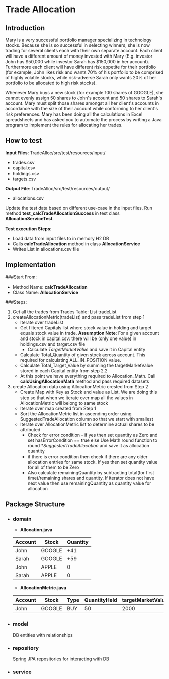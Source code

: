 # Trade Allocation

## Introduction
Mary is a very successful portfolio manager specializing in technology stocks. Because she is so successful in selecting winners, she is now trading for several clients each with their own separate account. Each client will have a different amount of money invested with Mary (E.g. investor John has $50,000 while investor Sarah has $150,000 in her account). Furthermore each client will have different risk appetite for their portfolio (for example, John likes risk and wants 70% of his portfolio to be comprised of highly volatile stocks, while risk-adverse Sarah only wants 20% of her portfolio to be allocated to high risk stocks).

Whenever Mary buys a new stock (for example 100 shares of GOOGLE), she cannot evenly assign 50 shares to John's account and 50 shares to Sarah's account. Mary must split those shares amongst all her client's accounts in accordance with the size of their account while conforming to her client's risk preferences. Mary has been doing all the calculations in Excel spreadsheets and has asked you to automate the process by writing a Java program to implement the rules for allocating her trades.

## How to test
**Input Files**: TradeAlloc/src/test/resources/input/ 
* trades.csv 
* capital.csv
* holdings.csv 
* targets.csv 

**Output File**: TradeAlloc/src/test/resources/output/
* allocations.csv

Update the test data based on different use-case in the input files. Run method **test_calcTradeAllocationSuccess** in test class **AllocationServiceTest**. 

**Test execution Steps**:
* Load data from input files to in memory H2 DB
* Calls **calcTradeAllocation** method in class **AllocationService**
* Writes List<Allocation> in allocations.csv file

## Implementation

###Start From:
* Method Name: **calcTradeAllocation**
* Class Name: **AllocationService**

###Steps:
1. Get all the trades from Trades Table: List<Trade> tradeList
2. createAllocationMetric(tradeList) and pass tradeList from step 1 
    - Iterate over tradeList
    - Get filtered Capitals list where stock value in holding and target equals stock value in trade.
      **Assumption Note**: For a given account and stock in capital.csv: there will be (only one value) in holdings.csv and target.csv file 
        - Calculate *TargetMarketValue* and save it in Capital entity
    - Calculate Total_Quantity of given stock across account. This required for calculating ALL_IN_POSITION value.
    - Calculate Total_Target_Value by summing the targetMarketValue stored in each Capital entity from step 2.2
    - At this point we have everything required to Allocation_Math. Call **calcUsingAllocationMath** method and pass required datasets
3. create Allocation data using AllocationMetric crested from Step 2
   - Create Map with Key as Stock and value as List<AllocationMetric>. We are doing this step so that when we iterate over map all the values in AllocationMetric will belong to same stock
   - Iterate over map created from Step 1
   - Sort the AllocationMetric list in ascending order using SuggestedTradeAllocation column so that we start with smallest
   - Iterate over AllocationMetric list to determine actual shares to be attributed
      - Check for error condition - if yes then set quantity as Zero and set hasErrorCondition == true else Use Math.round function to round **SuggestedTradeAllocation* and save it as allocation quantity
      - if there is error condition then check if there are any older allocation entries for same stock. If yes then set quantity value for all of them to be Zero
      - Also calculate remainingQuantity by subtracting total(for first time)/remaining shares and quantity. If iterator does not have next value then use remainingQuantity as quantity value for allocation
   
   
## Package Structure
- ### domain
    - **Allocation.java**
    
    | Account | Stock | Quantity |
    |---------|-------|-----|
    | John | GOOGLE |  +41 |
    | Sarah | GOOGLE |  +59 |
    | John | APPLE |  0 |
    | Sarah | APPLE |  0 |
  
    - **AllocationMetric.java**
      
    | Account | Stock | Type | QuantityHeld | targetMarketValue | maxShares | allInPosition | suggestedFinalPosition | suggestedTradeAllocation|
    |---------|-------|------|--------------|-------------------|-----------|---------------|------------------------|-------------------------|
    | John | GOOGLE | BUY | 50 | 2000 | 100 | 160 | 91.43 | 41.43 |

- ### model 
    DB entities with relationships
- ### repository 
    Spring JPA repositories for interacting with DB
- ### service

   


